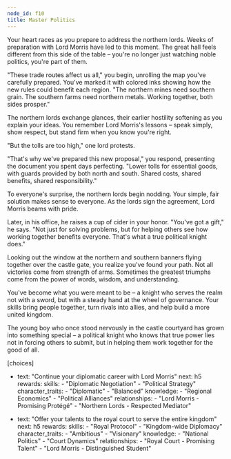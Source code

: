 ```yaml
---
node_id: f10
title: Master Politics
---
```


Your heart races as you prepare to address the northern lords. Weeks of preparation with Lord Morris have led to this moment. The great hall feels different from this side of the table – you're no longer just watching noble politics, you're part of them.

"These trade routes affect us all," you begin, unrolling the map you've carefully prepared. You've marked it with colored inks showing how the new rules could benefit each region. "The northern mines need southern grain. The southern farms need northern metals. Working together, both sides prosper."

The northern lords exchange glances, their earlier hostility softening as you explain your ideas. You remember Lord Morris's lessons – speak simply, show respect, but stand firm when you know you're right.

"But the tolls are too high," one lord protests.

"That's why we've prepared this new proposal," you respond, presenting the document you spent days perfecting. "Lower tolls for essential goods, with guards provided by both north and south. Shared costs, shared benefits, shared responsibility."

To everyone's surprise, the northern lords begin nodding. Your simple, fair solution makes sense to everyone. As the lords sign the agreement, Lord Morris beams with pride.

Later, in his office, he raises a cup of cider in your honor. "You've got a gift," he says. "Not just for solving problems, but for helping others see how working together benefits everyone. That's what a true political knight does."

Looking out the window at the northern and southern banners flying together over the castle gate, you realize you've found your path. Not all victories come from strength of arms. Sometimes the greatest triumphs come from the power of words, wisdom, and understanding.

You've become what you were meant to be – a knight who serves the realm not with a sword, but with a steady hand at the wheel of governance. Your skills bring people together, turn rivals into allies, and help build a more united kingdom.

The young boy who once stood nervously in the castle courtyard has grown into something special – a political knight who knows that true power lies not in forcing others to submit, but in helping them work together for the good of all.

[choices]
- text: "Continue your diplomatic career with Lord Morris"
  next: h5
  rewards:
    skills: 
      - "Diplomatic Negotiation"
      - "Political Strategy"
    character_traits:
      - "Diplomatic"
      - "Balanced"
    knowledge:
      - "Regional Economics"
      - "Political Alliances"
    relationships:
      - "Lord Morris - Promising Protégé"
      - "Northern Lords - Respected Mediator"

- text: "Offer your talents to the royal court to serve the entire kingdom"
  next: h5
  rewards:
    skills: 
      - "Royal Protocol"
      - "Kingdom-wide Diplomacy"
    character_traits:
      - "Ambitious"
      - "Visionary"
    knowledge:
      - "National Politics"
      - "Court Dynamics"
    relationships:
      - "Royal Court - Promising Talent"
      - "Lord Morris - Distinguished Student"